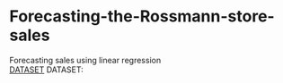 # Forecasting-the-Rossmann-store-sales
Forecasting sales using linear regression
<br />
[DATASET](https://drive.google.com/file/d/1QNhIpMLC2i1eYrlrl6pNTKILVIfkamcI/view?usp=sharing)
DATASET:
